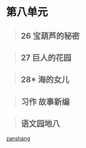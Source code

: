 # 第八单元

<Ebook grade="xxyw4b" :pages="121" :paged="121" ></Ebook>

> ## 26 宝葫芦的秘密

<Ebook grade="xxyw4b" :pages="122" :paged="124" ></Ebook>

> ## 27 巨人的花园

<Ebook grade="xxyw4b" :pages="125" :paged="128" ></Ebook>

> ## 28* 海的女儿

<Ebook grade="xxyw4b" :pages="129" :paged="133" ></Ebook>

> ## 习作 故事新编

<Ebook grade="xxyw4b" :pages="134" :paged="134" ></Ebook>

> ## 语文园地八

<Ebook grade="xxyw4b" :pages="135" :paged="136" ></Ebook>

[zanshang](../res/zanshang.md ':include')